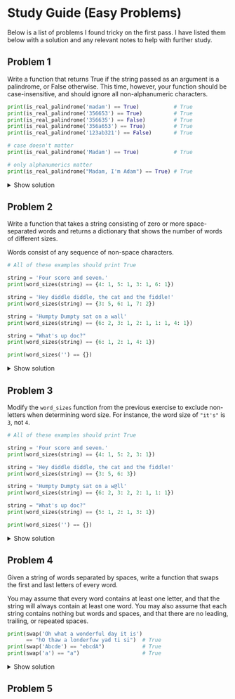 # Study Guide (Easy Problems)

Below is a list of problems I found tricky on the first pass. I have listed them below with a solution and any relevant notes to help with further study.

## Problem 1

Write a function that returns True if the string passed as an argument is a palindrome, or False otherwise. This time, however, your function should be case-insensitive, and should ignore all non-alphanumeric characters. 

```Python
print(is_real_palindrome('madam') == True)           # True
print(is_real_palindrome('356653') == True)          # True
print(is_real_palindrome('356635') == False)         # True
print(is_real_palindrome('356a653') == True)         # True
print(is_real_palindrome('123ab321') == False)       # True

# case doesn't matter
print(is_real_palindrome('Madam') == True)           # True

# only alphanumerics matter
print(is_real_palindrome("Madam, I'm Adam") == True) # True
```

<details>
<summary>Show solution</summary>

```Python
def is_real_palindrome(s):
    cleaned_string = ''
    for char in s:
        if char.isalnum():
            cleaned_string += char.casefold()

    return is_palindrome(cleaned_string)
```

The solution uses Python's built-in str.isalnum method to check whether a character is alphanumeric -- a letter (A-Z, a-z) or a number (0-9). Note that isalnum recognizes non-ASCII letters and digits. If you don't want to include those characters, you should write:

```Python
if char.isalnum() and char.isascii():

#instead of

if char.isalnum():
```
</details>

## Problem 2

Write a function that takes a string consisting of zero or more space-separated words and returns a dictionary that shows the number of words of different sizes.

Words consist of any sequence of non-space characters.

```Python
# All of these examples should print True

string = 'Four score and seven.'
print(word_sizes(string) == {4: 1, 5: 1, 3: 1, 6: 1})

string = 'Hey diddle diddle, the cat and the fiddle!'
print(word_sizes(string) == {3: 5, 6: 1, 7: 2})

string = 'Humpty Dumpty sat on a wall'
print(word_sizes(string) == {6: 2, 3: 1, 2: 1, 1: 1, 4: 1})

string = "What's up doc?"
print(word_sizes(string) == {6: 1, 2: 1, 4: 1})

print(word_sizes('') == {})
```

<details>
<summary>Show solution</summary>

```Python
def word_sizes(words):
    result = {}
    word_list = words.split()

    for word in word_list:
        result[len(word)] = result.get(len(word), 0) + 1
    
    return result
```

`str.split()` Behavior

In your code, you use `words.split(' ')`. This splits the string specifically on a single space character. A more general and often-preferred approach is to use `words.split()` with no arguments.

When called without arguments, `split()` splits on any sequence of whitespace (one or more spaces, tabs, newlines, etc.) and discards empty strings. For example:

`'hello world'.split(' ')` results in `['hello', '', '', 'world']`
`'hello world'.split()` results in `['hello', 'world']`

Using `split()` makes your function more robust to variations in spacing within the input string.

Why the following is not necessary:
```Python
if words == '':
    return {}
```

If you use `words.split()` as suggested above, this check becomes unnecessary. This is because `''.split()` returns an empty list `[]`.

When your for loop attempts to iterate over an empty list, the loop's body will not execute at all. The function will then move to the next line, return result, returning the result dictionary in its initial empty state, `{}`. This means your code will naturally handle the empty string case without needing a separate conditional check.
</details>

## Problem 3

Modify the `word_sizes` function from the previous exercise to exclude non-letters when determining word size. For instance, the word size of `"it's"` is `3`, not `4`.

```Python
# All of these examples should print True

string = 'Four score and seven.'
print(word_sizes(string) == {4: 1, 5: 2, 3: 1})

string = 'Hey diddle diddle, the cat and the fiddle!'
print(word_sizes(string) == {3: 5, 6: 3})

string = 'Humpty Dumpty sat on a w@ll'
print(word_sizes(string) == {6: 2, 3: 2, 2: 1, 1: 1})

string = "What's up doc?"
print(word_sizes(string) == {5: 1, 2: 1, 3: 1})

print(word_sizes('') == {})
```

<details>
<summary>Show solution</summary>

```Python
def remove_non_letters(string):
    result = ""
    for char in string:
        if char.isalpha():
            result += char

    return result

def word_sizes(words):
    words_list = words.split()
    counts = {}

    for word in words_list:
        clean_word = remove_non_letters(word)

        clean_word_size = len(clean_word)
        if clean_word_size == 0:
            continue

        counts[clean_word_size] = counts.get(clean_word_size, 0) + 1

    return counts
```

The function `remove_non_letters` uses the built-in string method `isalpha` to detect alphabetic characters. It returns `True` when a character is a letter, `False` otherwise. When it returns `True`, we append the character to the `result` string.

The `word_sizes` function is very similar to the one we wrote for the previous exercise. However, this version strips out all the non-letters from each word.
</details>

## Problem 4

Given a string of words separated by spaces, write a function that swaps the first and last letters of every word.

You may assume that every word contains at least one letter, and that the string will always contain at least one word. You may also assume that each string contains nothing but words and spaces, and that there are no leading, trailing, or repeated spaces.

```Python
print(swap('Oh what a wonderful day it is')
      == "hO thaw a londerfuw yad ti si")  # True
print(swap('Abcde') == "ebcdA")            # True
print(swap('a') == "a")                    # True
```

<details>
<summary>Show solution</summary>

```Python
def swap(words):
    words_list = words.split()

    for idx in range(len(words_list)):
        words_list[idx] = swap_first_last_characters(words_list[idx])

    return ' '.join(words_list)

def swap_first_last_characters(word):
    if len(word) == 1:
        return word

    return word[-1] + word[1:-1] + word[0]
```

We start by splitting the input string into a list of words using the `split` method. We then iterate over the words in `words_list`, swapping the first and last character of each word with the `swap_first_last_characters` function.

The trickiest part is swapping the first and last characters. During iteration, `swap_first_last_characters` handles this. The function takes a `word` argument and returns the word with its first and last characters swapped. The swap is achieved by constructing a string composed of the last character (`word[-1]`), the middle characters (`word[1:-1]`), and the first character (`word[0]`). The function also includes a check for the case where the word is only a single character; in such cases, it directly returns the `word` since there's no need for a swap.
</details>

## Problem 5

